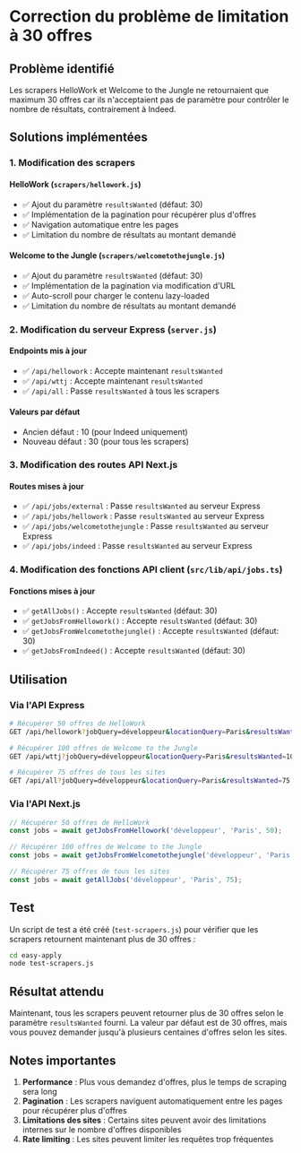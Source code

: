 # Correction du problème de limitation à 30 offres

## Problème identifié

Les scrapers HelloWork et Welcome to the Jungle ne retournaient que maximum 30 offres car ils n'acceptaient pas de paramètre pour contrôler le nombre de résultats, contrairement à Indeed.

## Solutions implémentées

### 1. Modification des scrapers

#### HelloWork (`scrapers/hellowork.js`)
- ✅ Ajout du paramètre `resultsWanted` (défaut: 30)
- ✅ Implémentation de la pagination pour récupérer plus d'offres
- ✅ Navigation automatique entre les pages
- ✅ Limitation du nombre de résultats au montant demandé

#### Welcome to the Jungle (`scrapers/welcometothejungle.js`)
- ✅ Ajout du paramètre `resultsWanted` (défaut: 30)
- ✅ Implémentation de la pagination via modification d'URL
- ✅ Auto-scroll pour charger le contenu lazy-loaded
- ✅ Limitation du nombre de résultats au montant demandé

### 2. Modification du serveur Express (`server.js`)

#### Endpoints mis à jour
- ✅ `/api/hellowork` : Accepte maintenant `resultsWanted`
- ✅ `/api/wttj` : Accepte maintenant `resultsWanted`
- ✅ `/api/all` : Passe `resultsWanted` à tous les scrapers

#### Valeurs par défaut
- Ancien défaut : 10 (pour Indeed uniquement)
- Nouveau défaut : 30 (pour tous les scrapers)

### 3. Modification des routes API Next.js

#### Routes mises à jour
- ✅ `/api/jobs/external` : Passe `resultsWanted` au serveur Express
- ✅ `/api/jobs/hellowork` : Passe `resultsWanted` au serveur Express
- ✅ `/api/jobs/welcometothejungle` : Passe `resultsWanted` au serveur Express
- ✅ `/api/jobs/indeed` : Passe `resultsWanted` au serveur Express

### 4. Modification des fonctions API client (`src/lib/api/jobs.ts`)

#### Fonctions mises à jour
- ✅ `getAllJobs()` : Accepte `resultsWanted` (défaut: 30)
- ✅ `getJobsFromHellowork()` : Accepte `resultsWanted` (défaut: 30)
- ✅ `getJobsFromWelcometothejungle()` : Accepte `resultsWanted` (défaut: 30)
- ✅ `getJobsFromIndeed()` : Accepte `resultsWanted` (défaut: 30)

## Utilisation

### Via l'API Express
```bash
# Récupérer 50 offres de HelloWork
GET /api/hellowork?jobQuery=développeur&locationQuery=Paris&resultsWanted=50

# Récupérer 100 offres de Welcome to the Jungle
GET /api/wttj?jobQuery=développeur&locationQuery=Paris&resultsWanted=100

# Récupérer 75 offres de tous les sites
GET /api/all?jobQuery=développeur&locationQuery=Paris&resultsWanted=75
```

### Via l'API Next.js
```javascript
// Récupérer 50 offres de HelloWork
const jobs = await getJobsFromHellowork('développeur', 'Paris', 50);

// Récupérer 100 offres de Welcome to the Jungle
const jobs = await getJobsFromWelcometothejungle('développeur', 'Paris', 100);

// Récupérer 75 offres de tous les sites
const jobs = await getAllJobs('développeur', 'Paris', 75);
```

## Test

Un script de test a été créé (`test-scrapers.js`) pour vérifier que les scrapers retournent maintenant plus de 30 offres :

```bash
cd easy-apply
node test-scrapers.js
```

## Résultat attendu

Maintenant, tous les scrapers peuvent retourner plus de 30 offres selon le paramètre `resultsWanted` fourni. La valeur par défaut est de 30 offres, mais vous pouvez demander jusqu'à plusieurs centaines d'offres selon les sites.

## Notes importantes

1. **Performance** : Plus vous demandez d'offres, plus le temps de scraping sera long
2. **Pagination** : Les scrapers naviguent automatiquement entre les pages pour récupérer plus d'offres
3. **Limitations des sites** : Certains sites peuvent avoir des limitations internes sur le nombre d'offres disponibles
4. **Rate limiting** : Les sites peuvent limiter les requêtes trop fréquentes 